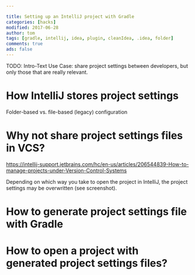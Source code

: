 ```yaml
---

title: Setting up an IntelliJ project with Gradle
categories: [hacks]
modified: 2017-06-28
author: tom
tags: [gradle, intellij, idea, plugin, cleanIdea, .idea, folder]
comments: true
ads: false
---
```


TODO: Intro-Text
Use Case: share project settings between developers, but only those that are really relevant.

# How IntelliJ stores project settings
Folder-based vs. file-based (legacy) configuration

# Why not share project settings files in VCS?
 https://intellij-support.jetbrains.com/hc/en-us/articles/206544839-How-to-manage-projects-under-Version-Control-Systems
 
 Depending on which way you take to open the project in IntelliJ, the project settings may be overwritten
 (see screenshot).
 
 # How to generate project settings file with Gradle
 
 # How to open a project with generated project settings files?
